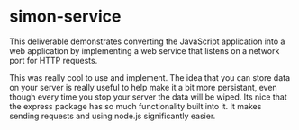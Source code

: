 # simon-service

This deliverable demonstrates converting the JavaScript application into a web application by implementing a web service that listens on a network port for HTTP requests.

This was really cool to use and implement. The idea that you can store data on your server is really useful to help make it a bit more persistant, even though every time you stop your server the data will be wiped. 
Its nice that the express package has so much functionality built into it. It makes sending requests and using node.js significantly easier. 
